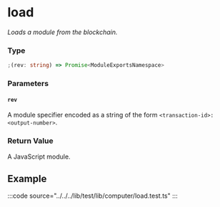 # load

_Loads a module from the blockchain._

### Type

```ts
;(rev: string) => Promise<ModuleExportsNamespace>
```

### Parameters

#### `rev`

A module specifier encoded as a string of the form `<transaction-id>:<output-number>`.

### Return Value

A JavaScript module.

## Example

:::code source="../../../lib/test/lib/computer/load.test.ts" :::
